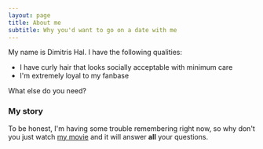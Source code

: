 ```yaml
---
layout: page
title: About me
subtitle: Why you'd want to go on a date with me
---
```


My name is Dimitris Hal. I have the following qualities:

- I have curly hair that looks socially acceptable with minimum care
- I'm extremely loyal to my fanbase

What else do you need?

### My story

To be honest, I'm having some trouble remembering right now, so why don't you just watch [my movie](https://en.wikipedia.org/wiki/Birdman_(film)) and it will answer **all** your questions.
